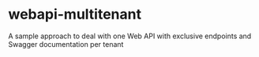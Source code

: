 # webapi-multitenant

A sample approach to deal with one Web API with exclusive endpoints and Swagger documentation per tenant
